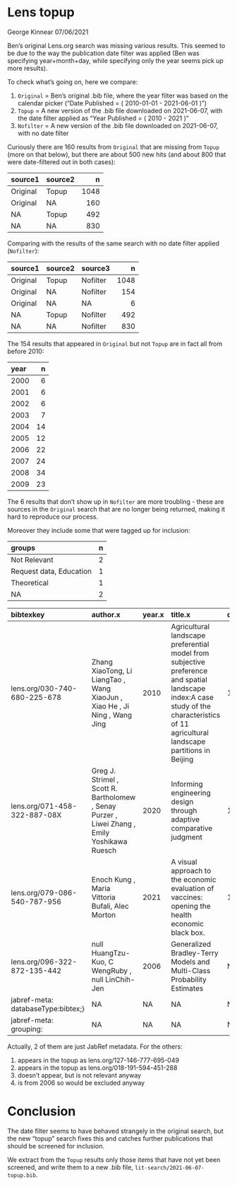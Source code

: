 Lens topup
================
George Kinnear
07/06/2021

Ben’s original Lens.org search was missing various results. This seemed
to be due to the way the publication date filter was applied (Ben was
specifying year+month+day, while specifying only the year seems pick up
more results).

To check what’s going on, here we compare:

1.  `Original` = Ben’s original .bib file, where the year filter was
    based on the calendar picker (“Date Published = ( 2010-01-01 -
    2021-06-01 )”)
2.  `Topup` = A new version of the .bib file downloaded on 2021-06-07,
    with the date filter applied as “Year Published = ( 2010 - 2021 )”
3.  `Nofilter` = A new version of the .bib file downloaded on
    2021-06-07, with no date filter

Curiously there are 160 results from `Original` that are missing from
`Topup` (more on that below), but there are about 500 new hits (and
about 800 that were date-filtered out in both cases):

| source1  | source2 |    n |
| :------- | :------ | ---: |
| Original | Topup   | 1048 |
| Original | NA      |  160 |
| NA       | Topup   |  492 |
| NA       | NA      |  830 |

Comparing with the results of the same search with no date filter
applied (`Nofilter`):

| source1  | source2 | source3  |    n |
| :------- | :------ | :------- | ---: |
| Original | Topup   | Nofilter | 1048 |
| Original | NA      | Nofilter |  154 |
| Original | NA      | NA       |    6 |
| NA       | Topup   | Nofilter |  492 |
| NA       | NA      | Nofilter |  830 |

The 154 results that appeared in `Original` but not `Topup` are in fact
all from before 2010:

| year |  n |
| :--- | -: |
| 2000 |  6 |
| 2001 |  6 |
| 2002 |  6 |
| 2003 |  7 |
| 2004 | 14 |
| 2005 | 12 |
| 2006 | 22 |
| 2007 | 24 |
| 2008 | 34 |
| 2009 | 23 |

The 6 results that don’t show up in `Nofilter` are more troubling -
these are sources in the `Original` search that are no longer being
returned, making it hard to reproduce our process.

Moreover they include some that were tagged up for inclusion:

| groups                  | n |
| :---------------------- | -: |
| Not Relevant            | 2 |
| Request data, Education | 1 |
| Theoretical             | 1 |
| NA                      | 2 |

| bibtexkey                          | author.x                                                                                     | year.x | title.x                                                                                                                                                                                 | doi.x                         | groups                  |
| :--------------------------------- | :------------------------------------------------------------------------------------------- | :----- | :-------------------------------------------------------------------------------------------------------------------------------------------------------------------------------------- | :---------------------------- | :---------------------- |
| lens.org/030-740-680-225-678       | Zhang XiaoTong, Li LiangTao , Wang XiaoJun , Xiao He , Ji Ning , Wang Jing                   | 2010   | Agricultural landscape preferential model from subjective preference and spatial landscape index:A case study of the characteristics of 11 agricultural landscape partitions in Beijing | 10.3724/sp.j.1011.2010.00180  | Not Relevant            |
| lens.org/071-458-322-887-08X       | Greg J. Strimel , Scott R. Bartholomew , Senay Purzer , Liwei Zhang , Emily Yoshikawa Ruesch | 2020   | Informing engineering design through adaptive comparative judgment                                                                                                                      | 10.1080/03043797.2020.1718614 | Request data, Education |
| lens.org/079-086-540-787-956       | Enoch Kung , Maria Vittoria Bufali, Alec Morton                                              | 2021   | A visual approach to the economic evaluation of vaccines: opening the health economic black box.                                                                                        | 10.1080/14737167.2021.1894931 | Not Relevant            |
| lens.org/096-322-872-135-442       | null HuangTzu-Kuo, C WengRuby , null LinChih-Jen                                             | 2006   | Generalized Bradley-Terry Models and Multi-Class Probability Estimates                                                                                                                  | NA                            | Theoretical             |
| jabref-meta: databaseType:bibtex;} | NA                                                                                           | NA     | NA                                                                                                                                                                                      | NA                            | NA                      |
| jabref-meta: grouping:             | NA                                                                                           | NA     | NA                                                                                                                                                                                      | NA                            | NA                      |

Actually, 2 of them are just JabRef metadata. For the others:

1.  appears in the topup as lens.org/127-146-777-695-049
2.  appears in the topup as lens.org/018-191-594-451-288
3.  doesn’t appear, but is not relevant anyway
4.  is from 2006 so would be excluded anyway

# Conclusion

The date filter seems to have behaved strangely in the original search,
but the new “topup” search fixes this and catches further publications
that should be screened for inclusion.

We extract from the `Topup` results only those items that have not yet
been screened, and write them to a new .bib file,
`lit-search/2021-06-07-topup.bib`.
